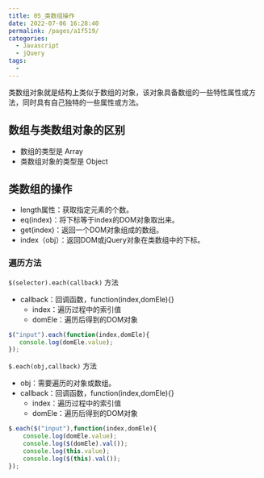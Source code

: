 ```yaml
---
title: 05_类数组操作
date: 2022-07-06 16:28:40
permalink: /pages/a1f519/
categories:
  - Javascript
  - jQuery
tags:
  - 
---
```

类数组对象就是结构上类似于数组的对象，该对象具备数组的一些特性属性或方法，同时具有自己独特的一些属性或方法。

## 数组与类数组对象的区别

- 数组的类型是 Array
- 类数组对象的类型是 Object

## 类数组的操作

- length属性：获取指定元素的个数。
- eq(index)：将下标等于index的DOM对象取出来。
- get(index)：返回一个DOM对象组成的数组。
- index（obj）：返回DOM或jQuery对象在类数组中的下标。

### 遍历方法

`$(selector).each(callback)` 方法

- callback：回调函数，function(index,domEle){}
	- index：遍历过程中的索引值
	- domEle：遍历后得到的DOM对象

```javascript
$("input").each(function(index,domEle){
   console.log(domEle.value);
});
```

`$.each(obj,callback)` 方法

- obj：需要遍历的对象或数组。
- callback：回调函数，function(index,domEle){}
	- index：遍历过程中的索引值
	- domEle：遍历后得到的DOM对象

```javascript
$.each($("input"),function(index,domEle){
    console.log(domEle.value);
    console.log($(domEle).val());
    console.log(this.value);
    console.log($(this).val());
});
```
